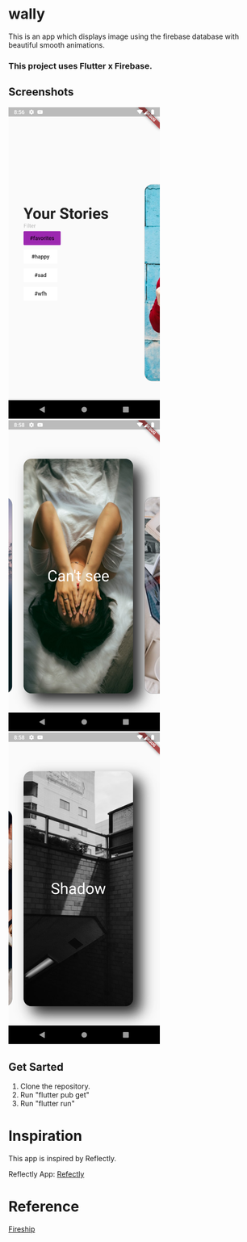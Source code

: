 # wally

This is an app which displays image using the firebase database with beautiful smooth animations.

### This project uses Flutter x Firebase.


## Screenshots
<p float="center">
  <img src="Screenshots/1.png" width="300" />
  <img src="Screenshots/3.png" width="300" /> 
  <img src="Screenshots/4.png" width="300" />
</p>


## Get Sarted

1) Clone the repository.
2) Run "flutter pub get"
3) Run "flutter run"


# Inspiration

This app is inspired by Reflectly.

Reflectly App: [Refectly](reflectly.app)

# Reference
[Fireship](https://fireship.io/lessons/flutter-slider-like-reflectly/)
